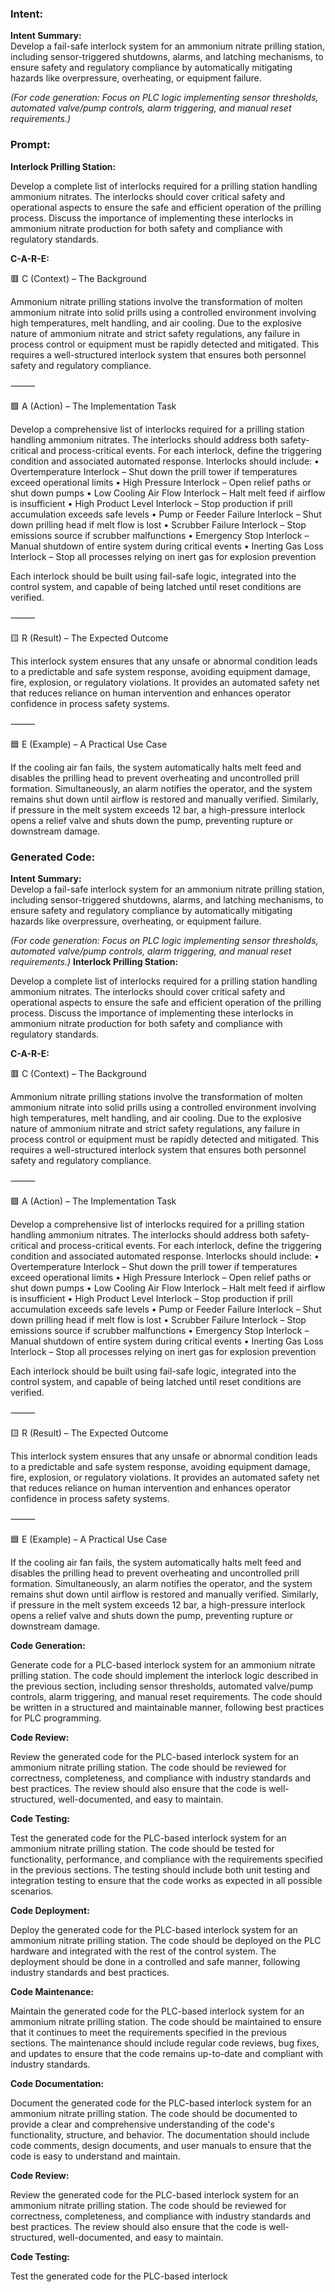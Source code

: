 ### Intent:
**Intent Summary:**  
Develop a fail-safe interlock system for an ammonium nitrate prilling station, including sensor-triggered shutdowns, alarms, and latching mechanisms, to ensure safety and regulatory compliance by automatically mitigating hazards like overpressure, overheating, or equipment failure.  

*(For code generation: Focus on PLC logic implementing sensor thresholds, automated valve/pump controls, alarm triggering, and manual reset requirements.)*

### Prompt:
**Interlock Prilling Station:**

Develop a complete list of interlocks required for a prilling station handling ammonium nitrates. The interlocks should cover critical safety and operational aspects to ensure the safe and efficient operation of the prilling process. Discuss the importance of implementing these interlocks in ammonium nitrate production for both safety and compliance with regulatory standards.

**C-A-R-E:**

🟥 C (Context) – The Background

Ammonium nitrate prilling stations involve the transformation of molten ammonium nitrate into solid prills using a controlled environment involving high temperatures, melt handling, and air cooling. Due to the explosive nature of ammonium nitrate and strict safety regulations, any failure in process control or equipment must be rapidly detected and mitigated. This requires a well-structured interlock system that ensures both personnel safety and regulatory compliance.

⸻

🟩 A (Action) – The Implementation Task

Develop a comprehensive list of interlocks required for a prilling station handling ammonium nitrates. The interlocks should address both safety-critical and process-critical events. For each interlock, define the triggering condition and associated automated response. Interlocks should include:
	•	Overtemperature Interlock – Shut down the prill tower if temperatures exceed operational limits
	•	High Pressure Interlock – Open relief paths or shut down pumps
	•	Low Cooling Air Flow Interlock – Halt melt feed if airflow is insufficient
	•	High Product Level Interlock – Stop production if prill accumulation exceeds safe levels
	•	Pump or Feeder Failure Interlock – Shut down prilling head if melt flow is lost
	•	Scrubber Failure Interlock – Stop emissions source if scrubber malfunctions
	•	Emergency Stop Interlock – Manual shutdown of entire system during critical events
	•	Inerting Gas Loss Interlock – Stop all processes relying on inert gas for explosion prevention

Each interlock should be built using fail-safe logic, integrated into the control system, and capable of being latched until reset conditions are verified.

⸻

🟨 R (Result) – The Expected Outcome

This interlock system ensures that any unsafe or abnormal condition leads to a predictable and safe system response, avoiding equipment damage, fire, explosion, or regulatory violations. It provides an automated safety net that reduces reliance on human intervention and enhances operator confidence in process safety systems.

⸻

🟦 E (Example) – A Practical Use Case

If the cooling air fan fails, the system automatically halts melt feed and disables the prilling head to prevent overheating and uncontrolled prill formation. Simultaneously, an alarm notifies the operator, and the system remains shut down until airflow is restored and manually verified. Similarly, if pressure in the melt system exceeds 12 bar, a high-pressure interlock opens a relief valve and shuts down the pump, preventing rupture or downstream damage.

### Generated Code:
**Intent Summary:**  
Develop a fail-safe interlock system for an ammonium nitrate prilling station, including sensor-triggered shutdowns, alarms, and latching mechanisms, to ensure safety and regulatory compliance by automatically mitigating hazards like overpressure, overheating, or equipment failure.  

*(For code generation: Focus on PLC logic implementing sensor thresholds, automated valve/pump controls, alarm triggering, and manual reset requirements.)*
**Interlock Prilling Station:**

Develop a complete list of interlocks required for a prilling station handling ammonium nitrates. The interlocks should cover critical safety and operational aspects to ensure the safe and efficient operation of the prilling process. Discuss the importance of implementing these interlocks in ammonium nitrate production for both safety and compliance with regulatory standards.

**C-A-R-E:**

🟥 C (Context) – The Background

Ammonium nitrate prilling stations involve the transformation of molten ammonium nitrate into solid prills using a controlled environment involving high temperatures, melt handling, and air cooling. Due to the explosive nature of ammonium nitrate and strict safety regulations, any failure in process control or equipment must be rapidly detected and mitigated. This requires a well-structured interlock system that ensures both personnel safety and regulatory compliance.

⸻

🟩 A (Action) – The Implementation Task

Develop a comprehensive list of interlocks required for a prilling station handling ammonium nitrates. The interlocks should address both safety-critical and process-critical events. For each interlock, define the triggering condition and associated automated response. Interlocks should include:
	•	Overtemperature Interlock – Shut down the prill tower if temperatures exceed operational limits
	•	High Pressure Interlock – Open relief paths or shut down pumps
	•	Low Cooling Air Flow Interlock – Halt melt feed if airflow is insufficient
	•	High Product Level Interlock – Stop production if prill accumulation exceeds safe levels
	•	Pump or Feeder Failure Interlock – Shut down prilling head if melt flow is lost
	•	Scrubber Failure Interlock – Stop emissions source if scrubber malfunctions
	•	Emergency Stop Interlock – Manual shutdown of entire system during critical events
	•	Inerting Gas Loss Interlock – Stop all processes relying on inert gas for explosion prevention

Each interlock should be built using fail-safe logic, integrated into the control system, and capable of being latched until reset conditions are verified.

⸻

🟨 R (Result) – The Expected Outcome

This interlock system ensures that any unsafe or abnormal condition leads to a predictable and safe system response, avoiding equipment damage, fire, explosion, or regulatory violations. It provides an automated safety net that reduces reliance on human intervention and enhances operator confidence in process safety systems.

⸻

🟦 E (Example) – A Practical Use Case

If the cooling air fan fails, the system automatically halts melt feed and disables the prilling head to prevent overheating and uncontrolled prill formation. Simultaneously, an alarm notifies the operator, and the system remains shut down until airflow is restored and manually verified. Similarly, if pressure in the melt system exceeds 12 bar, a high-pressure interlock opens a relief valve and shuts down the pump, preventing rupture or downstream damage.

**Code Generation:**

Generate code for a PLC-based interlock system for an ammonium nitrate prilling station. The code should implement the interlock logic described in the previous section, including sensor thresholds, automated valve/pump controls, alarm triggering, and manual reset requirements. The code should be written in a structured and maintainable manner, following best practices for PLC programming.

**Code Review:**

Review the generated code for the PLC-based interlock system for an ammonium nitrate prilling station. The code should be reviewed for correctness, completeness, and compliance with industry standards and best practices. The review should also ensure that the code is well-structured, well-documented, and easy to maintain.

**Code Testing:**

Test the generated code for the PLC-based interlock system for an ammonium nitrate prilling station. The code should be tested for functionality, performance, and compliance with the requirements specified in the previous sections. The testing should include both unit testing and integration testing to ensure that the code works as expected in all possible scenarios.

**Code Deployment:**

Deploy the generated code for the PLC-based interlock system for an ammonium nitrate prilling station. The code should be deployed on the PLC hardware and integrated with the rest of the control system. The deployment should be done in a controlled and safe manner, following industry standards and best practices.

**Code Maintenance:**

Maintain the generated code for the PLC-based interlock system for an ammonium nitrate prilling station. The code should be maintained to ensure that it continues to meet the requirements specified in the previous sections. The maintenance should include regular code reviews, bug fixes, and updates to ensure that the code remains up-to-date and compliant with industry standards.

**Code Documentation:**

Document the generated code for the PLC-based interlock system for an ammonium nitrate prilling station. The code should be documented to provide a clear and comprehensive understanding of the code's functionality, structure, and behavior. The documentation should include code comments, design documents, and user manuals to ensure that the code is easy to understand and maintain.

**Code Review:**

Review the generated code for the PLC-based interlock system for an ammonium nitrate prilling station. The code should be reviewed for correctness, completeness, and compliance with industry standards and best practices. The review should also ensure that the code is well-structured, well-documented, and easy to maintain.

**Code Testing:**

Test the generated code for the PLC-based interlock
